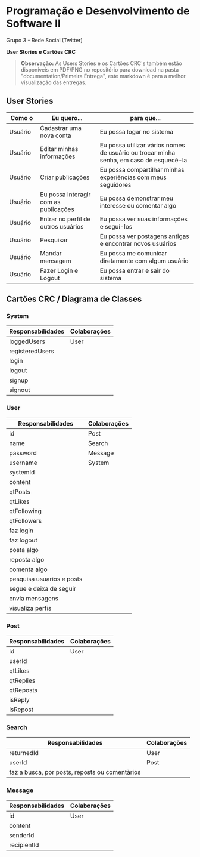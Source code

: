 ﻿# Programação e Desenvolvimento de Software II
Grupo 3 - Rede Social (Twitter)

**User Stories e Cartões CRC**
> **Observação:** As Users Stories e os Cartões CRC's também estão disponíveis em PDF/PNG no repositório para download na pasta "documentation/Primeira Entrega", este markdown é para a melhor visualização das entregas.

## User Stories

|Como o |Eu quero...|para que...|
|-----|------------|------------|
|Usuário  |Cadastrar uma nova conta|Eu possa logar no sistema|
|Usuário|Editar minhas informações|Eu possa utilizar vários nomes de usuário ou trocar minha senha, em caso de esquecê-la|
|Usuário|Criar publicações|Eu possa compartilhar minhas experiências com meus seguidores|
|Usuário|Eu possa Interagir com as publicações|Eu possa demonstrar meu interesse ou comentar algo|
|Usuário|Entrar no perfil de outros usuários|Eu possa ver suas informações e seguí-los|
|Usuário|Pesquisar|Eu possa ver postagens antigas e encontrar novos usuários|
|Usuário|Mandar mensagem|Eu possa me comunicar diretamente com algum usuário|
|Usuário|Fazer Login e Logout|Eu possa entrar e sair do sistema|


## Cartões CRC / Diagrama de Classes

### System
| Responsabilidades | Colaborações
|-------------------|-------------|
| loggedUsers       | User
| registeredUsers   | 
| login             | 
| logout            | 
| signup            | 
| signout           | 

### User
| Responsabilidades | Colaborações
| ----------------- | ------------|
| id                | Post
| name              | Search
| password          | Message
| username          | System
| systemId          | 
| content           | 
| qtPosts           | 
| qtLikes           | 
| qtFollowing       | 
| qtFollowers       | 
| faz login         | 
| faz logout        | 
| posta algo        | 
| reposta algo      | 
| comenta algo      | 
| pesquisa usuarios e posts |
|segue e deixa de seguir |
| envia mensagens    | 
| visualiza perfis  | 

### Post
| Responsabilidades | Colaborações
| ----------------- | ------------ |
| id                | User
| userId            | 
| qtLikes           | 
| qtReplies         | 
| qtReposts         | 
| isReply           | 
| isRepost          | 

### Search
| Responsabilidades | Colaborações
| ----------------- | ------------ |
| returnedId        | User
| userId            | Post
| faz a busca, por posts, reposts ou comentàrios |

### Message
| Responsabilidades | Colaborações
| ----------------- | ------------ |
| id                | User
| content           | 
| senderId          | 
| recipientId       | 
